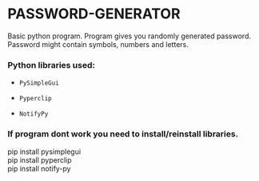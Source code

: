 # PASSWORD-GENERATOR

Basic python program. Program gives you randomly generated password. Password might contain symbols, numbers and letters.

### Python libraries used: 

-     PySimpleGui
-     Pyperclip
-     NotifyPy

### If program dont work you need to install/reinstall libraries.

   pip install pysimplegui <br>
   pip install pyperclip <br>
   pip install notify-py
